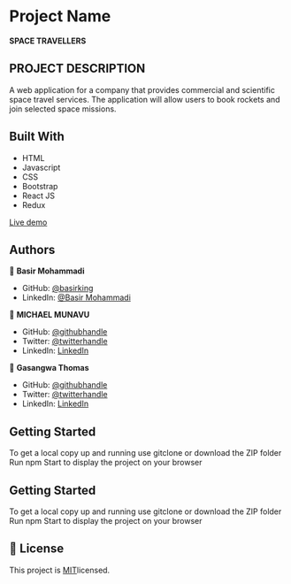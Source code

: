
# Project Name
**SPACE TRAVELLERS**
## PROJECT DESCRIPTION
A web application for a company that provides commercial and scientific space travel services. The application will allow users to book rockets and join selected space missions.

## Built With
- HTML
- Javascript
- CSS
- Bootstrap
- React JS
- Redux


[Live demo](https://michaelmunavu83.github.io/spacetravellers/)

## Authors
👤 **Basir Mohammadi**

- GitHub: [@basirking](https://github.com/Basir-Mohammadi)
- LinkedIn: [@Basir Mohammadi](https://www.linkedin.com/in/basirmohammadi/)


👤 **MICHAEL MUNAVU**



- GitHub: [@githubhandle](https://github.com/MICHAELMUNAVU83)
- Twitter: [@twitterhandle](https://twitter.com/MunavuMichael)
- LinkedIn: [LinkedIn](https://www.linkedin.com/in/michael-munavu-78703a218/)

👤 **Gasangwa Thomas**

- GitHub: [@githubhandle](https://github.com/gasangw)
- Twitter: [@twitterhandle](https://twitter.com/ThomasGasangwa)
- LinkedIn: [LinkedIn](https://www.linkedin.com/in/gasangwa-thomas-84197222a/)




## Getting Started
To get a local copy up and running  use gitclone or download the ZIP folder
Run npm Start to display the project on your browser



## Getting Started
To get a local copy up and running  use gitclone or download the ZIP folder
Run npm Start to display the project on your browser


## 📝 License

This project is [MIT](https://github.com/microverseinc/readme-template/blob/master/MIT.md)licensed.

